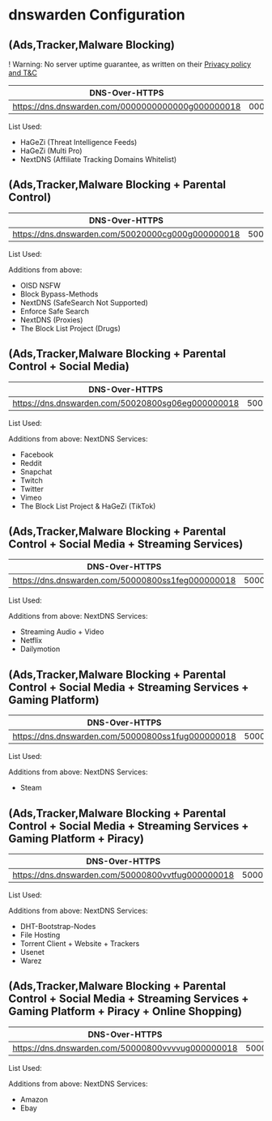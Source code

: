 # dnswarden Configuration 

## (Ads,Tracker,Malware Blocking)

! Warning: No server uptime guarantee, as written on their [Privacy policy and T&C](https://github.com/bhanupratapys/dnswarden#privacy-policy-and-tc)

| DNS-Over-HTTPS | DNS-Over-TLS |
| --- | --- |
| https://dns.dnswarden.com/0000000000000g000000018 | 0000000000000g000000018.dns.dnswarden.com |

List Used:
- HaGeZi (Threat Intelligence Feeds)
- HaGeZi (Multi Pro)
- NextDNS (Affiliate Tracking Domains Whitelist)

## (Ads,Tracker,Malware Blocking + Parental Control)

| DNS-Over-HTTPS | DNS-Over-TLS |
| --- | --- |
| https://dns.dnswarden.com/50020000cg000g000000018 | 50020000cg000g000000018.dns.dnswarden.com |

List Used:

Additions from above:
- OISD NSFW
- Block Bypass-Methods
- NextDNS (SafeSearch Not Supported)
- Enforce Safe Search
- NextDNS (Proxies)
- The Block List Project (Drugs)


## (Ads,Tracker,Malware Blocking + Parental Control + Social Media)

| DNS-Over-HTTPS | DNS-Over-TLS |
| --- | --- |
| https://dns.dnswarden.com/50020800sg06eg000000018 | 50020800sg06eg000000018.dns.dnswarden.com |

List Used:

Additions from above:
NextDNS Services: 
- Facebook
- Reddit
- Snapchat
- Twitch
- Twitter
- Vimeo
- The Block List Project & HaGeZi (TikTok)

## (Ads,Tracker,Malware Blocking + Parental Control + Social Media + Streaming Services)

| DNS-Over-HTTPS | DNS-Over-TLS |
| --- | --- |
| https://dns.dnswarden.com/50000800ss1feg000000018 | 50000800ss1feg000000018.dns.dnswarden.com |

List Used:

Additions from above:
NextDNS Services: 

- Streaming Audio + Video
- Netflix
- Dailymotion

## (Ads,Tracker,Malware Blocking + Parental Control + Social Media + Streaming Services + Gaming Platform)

| DNS-Over-HTTPS | DNS-Over-TLS |
| --- | --- |
| https://dns.dnswarden.com/50000800ss1fug000000018 | 50000800ss1fug000000018.dns.dnswarden.com |

List Used:

Additions from above:
NextDNS Services: 

- Steam

## (Ads,Tracker,Malware Blocking + Parental Control + Social Media + Streaming Services + Gaming Platform + Piracy)

| DNS-Over-HTTPS | DNS-Over-TLS |
| --- | --- |
| https://dns.dnswarden.com/50000800vvtfug000000018 | 50000800vvtfug000000018.dns.dnswarden.com |

List Used:

Additions from above:
NextDNS Services: 
- DHT-Bootstrap-Nodes
- File Hosting
- Torrent Client + Website + Trackers
- Usenet
- Warez

## (Ads,Tracker,Malware Blocking + Parental Control + Social Media + Streaming Services + Gaming Platform + Piracy + Online Shopping)

| DNS-Over-HTTPS | DNS-Over-TLS |
| --- | --- |
| https://dns.dnswarden.com/50000800vvvvug000000018 | 50000800vvvvug000000018.dns.dnswarden.com |

List Used:

Additions from above:
NextDNS Services: 
- Amazon
- Ebay


